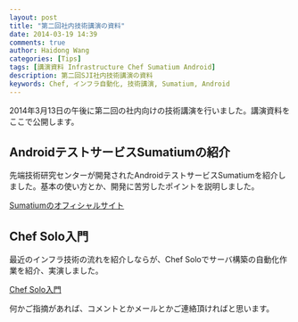 ```yaml
---
layout: post
title: "第二回社内技術講演の資料"
date: 2014-03-19 14:39
comments: true
author: Haidong Wang
categories: [Tips]
tags: [講演資料 Infrastructure Chef Sumatium Android]
description: 第二回SJI社内技術講演の資料
keywords: Chef, インフラ自動化, 技術講演, Sumatium, Android
---
```


2014年3月13日の午後に第二回の社内向けの技術講演を行いました。講演資料をここで公開します。

<!-- more -->

## AndroidテストサービスSumatiumの紹介
先端技術研究センターが開発されたAndroidテストサービスSumatiumを紹介しました。基本の使い方とか、開発に苦労したポイントを説明しました。

[Sumatiumのオフィシャルサイト](https://www.sumatium.com/)


## Chef Solo入門
最近のインフラ技術の流れを紹介しならが、Chef Soloでサーバ構築の自動化作業を紹介、実演しました。

[Chef Solo入門](/downloads/presentation/Chef_Solo_intro.pdf)

何かご指摘があれば、コメントとかメールとかご連絡頂ければと思います。


